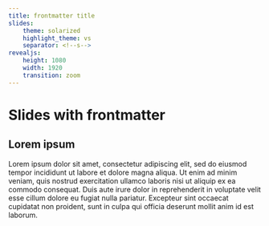 ```yaml
---
title: frontmatter title
slides:
    theme: solarized
    highlight_theme: vs
    separator: <!--s-->
revealjs:
    height: 1080
    width: 1920
    transition: zoom
---
```


# Slides with frontmatter

<!--s-->

## Lorem ipsum

Lorem ipsum dolor sit amet, consectetur adipiscing elit, sed do eiusmod tempor incididunt ut labore et dolore magna aliqua. Ut enim ad minim veniam, quis nostrud exercitation ullamco laboris nisi ut aliquip ex ea commodo consequat. Duis aute irure dolor in reprehenderit in voluptate velit esse cillum dolore eu fugiat nulla pariatur. Excepteur sint occaecat cupidatat non proident, sunt in culpa qui officia deserunt mollit anim id est laborum.

<!--s-->

<!-- .slide: data-background-image="./assets/zjusct-square.png" -->
<!-- .slide: data-background-image="./assets/zjusct-square-inv.png" -->
<!-- .slide: data-background-image="./assets/zjusct-square-trans.png" -->
<!-- .slide: data-background-image="./assets/zjusct.svg" -->
